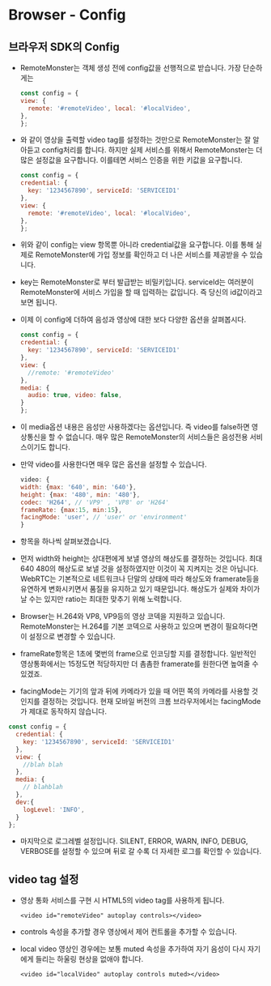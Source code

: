 # Browser - Config

## 브라우저 SDK의 Config

* RemoteMonster는 객체 생성 전에 config값을 선행적으로 받습니다. 가장 단순하게는

  ```javascript
  const config = {
  view: {
    remote: '#remoteVideo', local: '#localVideo',
  },
  };
  ```

* 와 같이 영상을 출력할 video tag를 설정하는 것만으로 RemoteMonster는 잘 알아듣고 config처리를 합니다. 하지만 실제 서비스를 위해서 RemoteMonster는 더 많은 설정값을 요구합니다. 이를테면 서비스 인증을 위한 키값을 요구합니다.

  ```javascript
  const config = {
  credential: {
    key: '1234567890', serviceId: 'SERVICEID1'
  },
  view: {
    remote: '#remoteVideo', local: '#localVideo',
  },
  };
  ```

* 위와 같이 config는 view 항목뿐 아니라 credential값을 요구합니다. 이를 통해 실제로 RemoteMonster에 가입 정보를 확인하고 더 나은 서비스를 제공받을 수 있습니다.
* key는 RemoteMonster로 부터 발급받는 비밀키입니다. serviceId는 여러분이 RemoteMonster에 서비스 가입을 할 때 입력하는 값입니다. 즉 당신의 id값이라고 보면 됩니다.
* 이제 이 config에 더하여 음성과 영상에 대한 보다 다양한 옵션을 살펴봅시다.

  ```javascript
  const config = {
  credential: {
    key: '1234567890', serviceId: 'SERVICEID1'
  },
  view: {
    //remote: '#remoteVideo'
  },
  media: {
    audio: true, video: false,
  }
  };
  ```

* 이 media옵션 내용은 음성만 사용하겠다는 옵션입니다. 즉 video를 false하면 영상통신을 할 수 없습니다. 매우 많은 RemoteMonster의 서비스들은 음성전용 서비스이기도 합니다.
* 만약 video를 사용한다면 매우 많은 옵션을 설정할 수 있습니다.

  ```javascript
  video: {
  width: {max: '640', min: '640'},
  height: {max: '480', min: '480'},
  codec: 'H264', // 'VP9' , 'VP8' or 'H264'
  frameRate: {max:15, min:15},
  facingMode: 'user', // 'user' or 'environment'
  }
  ```

* 항목을 하나씩 살펴보겠습니다.
* 먼저 width와 height는 상대편에게 보낼 영상의 해상도를 결정하는 것입니다. 최대 640 480의 해상도로 보낼 것을 설정하였지만 이것이 꼭 지켜지는 것은 아닙니다. WebRTC는 기본적으로 네트워크나 단말의 상태에 따라 해상도와 framerate등을 유연하게 변화시키면서 품질을 유지하고 있기 때문입니다. 해상도가 실제와 차이가 날 수는 있지만 ratio는 최대한 맞추기 위해 노력합니다.
* Browser는 H.264와 VP8, VP9등의 영상 코덱을 지원하고 있습니다. RemoteMonster는 H.264를 기본 코덱으로 사용하고 있으며 변경이 필요하다면 이 설정으로 변경할 수 있습니다.
* frameRate항목은 1초에 몇번의 frame으로 인코딩할 지를 결정합니다. 일반적인 영상통화에서는 15정도면 적당하지만 더 촘촘한 framerate를 원한다면 높여줄 수 있겠죠.
* facingMode는 기기의 앞과 뒤에 카메라가 있을 때 어떤 쪽의 카메라를 사용할 것인지를 결정하는 것입니다. 현재 모바일 버전의 크롬 브라우저에서는 facingMode가 제대로 동작하지 않습니다.

```javascript
const config = {
  credential: {
    key: '1234567890', serviceId: 'SERVICEID1'
  },
  view: {
    //blah blah
  },
  media: {
    // blahblah
  },
  dev:{
    logLevel: 'INFO',
  }
};
```

* 마지막으로 로그레벨 설정입니다. SILENT, ERROR, WARN, INFO, DEBUG, VERBOSE를 설정할 수 있으며 뒤로 갈 수록 더 자세한 로그를 확인할 수 있습니다.

## video tag 설정

* 영상 통화 서비스를 구현 시 HTML5의 video tag를 사용하게 됩니다.

  ```text
  <video id="remoteVideo" autoplay controls></video>
  ```

* controls 속성을 추가할 경우 영상에서 제어 컨트롤을 추가할 수 있습니다.
* local video 영상인 경우에는 보통 muted 속성을 추가하여 자기 음성이 다시 자기에게 들리는 하울링 현상을 없애야 합니다.

  ```text
  <video id="localVideo" autoplay controls muted></video>
  ```

